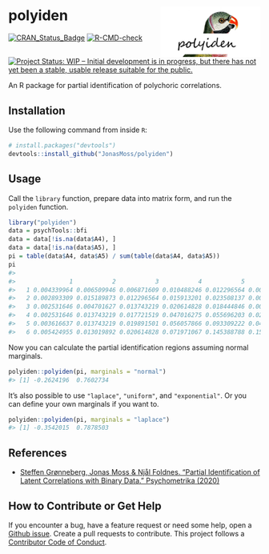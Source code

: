
<!-- README.md is generated from README.Rmd. Please edit that file -->

# polyiden <img src="man/figures/logo.png" align="right" width="200" height="100" />

[![CRAN\_Status\_Badge](https://www.r-pkg.org/badges/version/polyiden)](https://cran.r-project.org/package=polyiden)
[![R-CMD-check](https://github.com/JonasMoss/polyiden/workflows/R-CMD-check/badge.svg)](https://github.com/JonasMoss/polyiden/actions)
[![Project Status: WIP – Initial development is in progress, but there
has not yet been a stable, usable release suitable for the
public.](https://www.repostatus.org/badges/latest/wip.svg)](https://www.repostatus.org/#wip)

An R package for partial identification of polychoric correlations.

## Installation

Use the following command from inside `R`:

``` r
# install.packages("devtools")
devtools::install_github("JonasMoss/polyiden")
```

## Usage

Call the `library` function, prepare data into matrix form, and run the
`polyiden` function.

``` r
library("polyiden")
data = psychTools::bfi
data = data[!is.na(data$A4), ]
data = data[!is.na(data$A5), ]
pi = table(data$A4, data$A5) / sum(table(data$A4, data$A5))
pi
#>    
#>               1           2           3           4           5           6
#>   1 0.004339964 0.006509946 0.006871609 0.010488246 0.012296564 0.006148282
#>   2 0.002893309 0.015189873 0.012296564 0.015913201 0.023508137 0.007956600
#>   3 0.002531646 0.004701627 0.013743219 0.020614828 0.018444846 0.006509946
#>   4 0.002531646 0.013743219 0.017721519 0.047016275 0.055696203 0.026401447
#>   5 0.003616637 0.013743219 0.019891501 0.056057866 0.093309222 0.048824593
#>   6 0.005424955 0.013019892 0.020614828 0.071971067 0.145388788 0.154068716
```

Now you can calculate the partial identification regions assuming normal
marginals.

``` r
polyiden::polyiden(pi, marginals = "normal")
#> [1] -0.2624196  0.7602734
```

It’s also possible to use `"laplace"`, `"uniform"`, and `"exponential"`.
Or you can define your own marginals if you want to.

``` r
polyiden::polyiden(pi, marginals = "laplace")
#> [1] -0.3542015  0.7878503
```

## References

  - [Steffen Grønneberg, Jonas Moss & Njål Foldnes. “Partial
    Identification of Latent Correlations with Binary Data.”
    Psychometrika (2020)](https://www.jstor.org/stable/pdf/2246311.pdf)

## How to Contribute or Get Help

If you encounter a bug, have a feature request or need some help, open a
[Github issue](https://github.com/JonasMoss/polyiden/issues). Create a
pull requests to contribute. This project follows a [Contributor Code of
Conduct](https://www.contributor-covenant.org/version/1/4/code-of-conduct.md).
